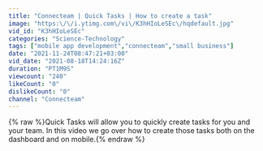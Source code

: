 ```yaml
---
title: "Connecteam | Quick Tasks | How to create a task"
image: "https:\/\/i.ytimg.com\/vi\/K3hHIoLeSEc\/hqdefault.jpg"
vid_id: "K3hHIoLeSEc"
categories: "Science-Technology"
tags: ["mobile app development","connecteam","small business"]
date: "2021-11-24T08:47:21+03:00"
vid_date: "2021-08-18T14:24:16Z"
duration: "PT1M9S"
viewcount: "240"
likeCount: "0"
dislikeCount: "0"
channel: "Connecteam"
---
```

{% raw %}Quick Tasks will allow you to quickly create tasks for you and your team. In this video we go over how to create those tasks both on the dashboard and on mobile.{% endraw %}
